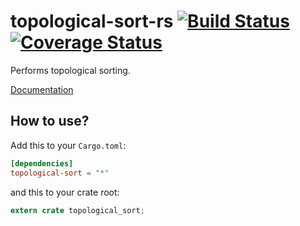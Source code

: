 # topological-sort-rs [![Build Status](https://travis-ci.org/gifnksm/topological-sort-rs.svg)](https://travis-ci.org/gifnksm/topological-sort-rs) [![Coverage Status](https://coveralls.io/repos/gifnksm/topological-sort-rs/badge.svg?branch=master&service=github)](https://coveralls.io/github/gifnksm/topological-sort-rs?branch=master)

Performs topological sorting.

[Documentation](http://gifnksm.github.io/topological-sort-rs)

## How to use?

Add this to your `Cargo.toml`:

```toml
[dependencies]
topological-sort = "*"
```

and this to your crate root:

```rust
extern crate topological_sort;
```
